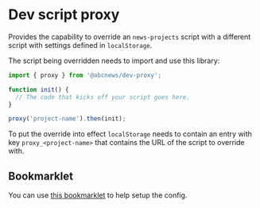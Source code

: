 # Dev script proxy

Provides the capability to override an `news-projects` script with a different script with settings defined in `localStorage`.

The script being overridden needs to import and use this library:

```ts
import { proxy } from '@abcnews/dev-proxy';

function init() {
  // The code that kicks off your script goes here.
}

proxy('project-name').then(init);
```

To put the override into effect `localStorage` needs to contain an entry with key `proxy_<project-name>` that contains the URL of the script to override with.

## Bookmarklet

You can use [this bookmarklet](<https://bookmarklet-topaz.vercel.app/?name=Proxy%20news-project&source=!function()%7Bconst%20t%3Dprompt(%22Project%22%2CArray.from(document.querySelectorAll(%22script%5Bsrc%5D%22)).map((t%3D%3E%7Bconst%20r%3Dt.getAttribute(%22src%22).match(%2Fnews-projects%5C%2F(%5B%5Cw-%5D%2B)%2F)%3Breturn!!r%26%26r%5B1%5D%7D)).filter((t%3D%3E!!t)).join(%22%2C%22))%3Bt%26%26t.split(%22%2C%22).forEach((t%3D%3E%7Bconst%20r%3Dprompt(%22Replacement%20for%20%22%2Bt)%3Br%26%26(localStorage%5B%22proxy_%22%2Bt%5D%3Dr)%7D))%7D()%3B>) to help setup the config.
